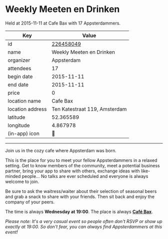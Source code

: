 # Weekly Meeten en Drinken
Held at 2015-11-11 at Cafe Bax with 17 Appsterdammers.
        
|Key|Value
|---|---|
|id|[226458049](https://www.meetup.com/appsterdam/events/226458049/)|
|name|Weekly Meeten en Drinken|
|organizer|Appsterdam|
|attendees|17|
|begin date|2015-11-11|
|end date|2015-11-11|
|price|0|
|location name|Cafe Bax|
|location address|Ten Katestraat 119, Amsterdam|
|latitude|52.365589|
|longitude|4.867978|
|(in-app) icon|🍺|

---

Join us in the cozy cafe where Appsterdam was born.

This is the place for you to meet your fellow Appsterdammers in a relaxed setting. Get to know members of the community, meet a potential business partner, bring your app to share with others, exchange ideas with like-minded people... No talks are ever scheduled and everyone is always welcome to join.

Be sure to ask the waitress/waiter about their selection of seasonal beers and grab a snack to share with your friends. Then sit back and enjoy the company of your peers.

The time is always **Wednesday at 19:00**. The place is always **[Café Bax](http://www.cafebax.nl/)**.

*Please note: It's a very casual event so people often don't RSVP or show up exactly at 19:00. So don't fear, you can *always* find Appsterdammers at this event!*


